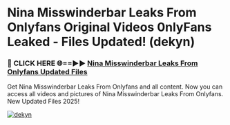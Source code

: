 # Nina Misswinderbar Leaks From Onlyfans Original Videos 0nlyFans Leaked - Files Updated! (dekyn)

<h3>🔴 CLICK HERE 🌐==►► <a href="https://tinyurl.com/2jnfzry5" rel="nofollow">Nina Misswinderbar Leaks From Onlyfans Updated Files</a></h3>

Get Nina Misswinderbar Leaks From Onlyfans and all content. Now you can access all videos and pictures of Nina Misswinderbar Leaks From Onlyfans. New Updated Files 2025!

[![dekyn](https://i.imgur.com/GyGTBgg.gif)](https://tinyurl.com/2jnfzry5)
